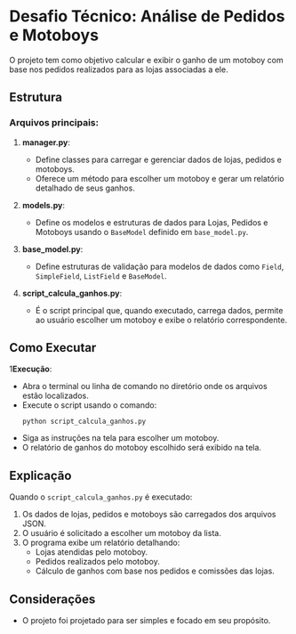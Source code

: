 # Desafio Técnico: Análise de Pedidos e Motoboys

O projeto tem como objetivo calcular e exibir o ganho de um motoboy com base nos pedidos realizados para as lojas associadas a ele.

## Estrutura

### Arquivos principais:

1. **manager.py**: 
   - Define classes para carregar e gerenciar dados de lojas, pedidos e motoboys.
   - Oferece um método para escolher um motoboy e gerar um relatório detalhado de seus ganhos.
   
2. **models.py**:
   - Define os modelos e estruturas de dados para Lojas, Pedidos e Motoboys usando o `BaseModel` definido em `base_model.py`.
   
3. **base_model.py**: 
   - Define estruturas de validação para modelos de dados como `Field`, `SimpleField`, `ListField` e `BaseModel`.
   
4. **script_calcula_ganhos.py**: 
   - É o script principal que, quando executado, carrega dados, permite ao usuário escolher um motoboy e exibe o relatório correspondente.

## Como Executar

1**Execução**:
   - Abra o terminal ou linha de comando no diretório onde os arquivos estão localizados.
   - Execute o script usando o comando: 
     ```
     python script_calcula_ganhos.py
     ```
   - Siga as instruções na tela para escolher um motoboy.
   - O relatório de ganhos do motoboy escolhido será exibido na tela.

## Explicação

Quando o `script_calcula_ganhos.py` é executado:

1. Os dados de lojas, pedidos e motoboys são carregados dos arquivos JSON.
2. O usuário é solicitado a escolher um motoboy da lista.
3. O programa exibe um relatório detalhando:
   - Lojas atendidas pelo motoboy.
   - Pedidos realizados pelo motoboy.
   - Cálculo de ganhos com base nos pedidos e comissões das lojas.
   
## Considerações

- O projeto foi projetado para ser simples e focado em seu propósito.
